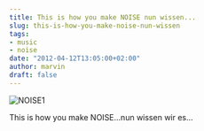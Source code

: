```yaml
---
title: This is how you make NOISE nun wissen...
slug: this-is-how-you-make-noise-nun-wissen
tags:
- music
- noise
date: "2012-04-12T13:05:00+02:00"
author: marvin
draft: false
---
```

![NOISE1](/images/NOISE1.jpeg)

This is how you make NOISE...nun wissen wir es...